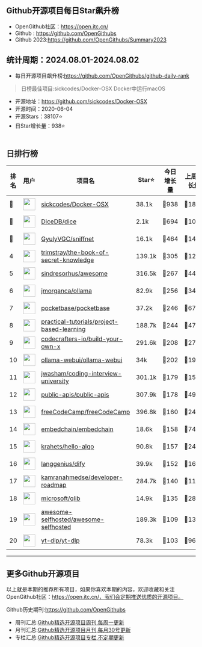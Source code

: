 ## Github开源项目每日Star飙升榜

- OpenGithub社区：https://open.itc.cn/
- Github : https://github.com/OpenGithubs
- Github 2023:https://github.com/OpenGithubs/Summary2023

## 统计周期：2024.08.01-2024.08.02

- 每日开源项目飙升榜:https://github.com/OpenGithubs/github-daily-rank



> 日榜最佳项目:sickcodes/Docker-OSX  Docker中运行macOS

- 开源地址：https://github.com/sickcodes/Docker-OSX
- 开源时间：2020-06-04
- 开源Stars：38107⭐
- 日Star增长量：938⭐

![]()


## 日排行榜

| 排名        |  用户     |  项目名          | Star⭐          | 今日增长量     | 上周增长量      |  开源时间   |
|------------|------------|---------------|---------------- |--------------|----------------|------------|
| 🥇 | <img src="https://avatars.githubusercontent.com/u/65906298?u=7b8ae9f1fb347ca4f74404d0b379b9779fad3419&v=4" alt="" size="32" height="32" width="32" data-view-component="true" class="avatar circle"> | [sickcodes/Docker-OSX](https://github.com/sickcodes/Docker-OSX)| 38.1k  | 🔺938| 🔺1843 | 2020-06-04 |
| 🥈 | <img src="https://avatars.githubusercontent.com/u/112580013?v=4" alt="" size="32" height="32" width="32" data-view-component="true" class="avatar circle"> | [DiceDB/dice](https://github.com/DiceDB/dice)| 2.1k  | 🔺694| 🔺1098 | 2022-09-01 |
| 🥉 | <img src="https://avatars.githubusercontent.com/u/100347457?u=457b7bfcb8a0516311e53da38c1302ae5348ff1f&v=4" alt="" size="32" height="32" width="32" data-view-component="true" class="avatar circle"> | [GyulyVGC/sniffnet](https://github.com/GyulyVGC/sniffnet)| 16.1k  | 🔺464| 🔺1494 | 2022-08-01 |
| 4 | <img src="https://avatars.githubusercontent.com/u/31127917?v=4" alt="" size="32" height="32" width="32" data-view-component="true" class="avatar circle"> | [trimstray/the-book-of-secret-knowledge](https://github.com/trimstray/the-book-of-secret-knowledge)| 139.1k  | 🔺305| 🔺1215 | 2018-06-23 |
| 5 | <img src="https://avatars.githubusercontent.com/u/170270?u=34acd557a042ac478d273a4621570cadb6b0bd89&v=4" alt="" size="32" height="32" width="32" data-view-component="true" class="avatar circle"> | [sindresorhus/awesome](https://github.com/sindresorhus/awesome)| 316.5k  | 🔺267| 🔺4476 | 2014-07-11 |
| 6 | <img src="https://avatars.githubusercontent.com/u/151674099?v=4" alt="" size="32" height="32" width="32" data-view-component="true" class="avatar circle"> | [jmorganca/ollama](https://github.com/jmorganca/ollama)| 82.9k  | 🔺256| 🔺3444 | 2023-06-27 |
| 7 | <img src="https://avatars.githubusercontent.com/u/101000011?v=4" alt="" size="32" height="32" width="32" data-view-component="true" class="avatar circle"> | [pocketbase/pocketbase](https://github.com/pocketbase/pocketbase)| 37.2k  | 🔺246| 🔺679 | 2022-07-05 |
| 8 | <img src="https://avatars.githubusercontent.com/u/89421154?v=4" alt="" size="32" height="32" width="32" data-view-component="true" class="avatar circle"> | [practical-tutorials/project-based-learning](https://github.com/practical-tutorials/project-based-learning)| 188.7k  | 🔺244| 🔺4715 | 2017-04-12 |
| 9 | <img src="https://avatars.githubusercontent.com/u/58904235?v=4" alt="" size="32" height="32" width="32" data-view-component="true" class="avatar circle"> | [codecrafters-io/build-your-own-x](https://github.com/codecrafters-io/build-your-own-x)| 291.6k  | 🔺208| 🔺2760 | 2018-05-09 |
| 10 | <img src="https://avatars.githubusercontent.com/u/158137808?v=4" alt="" size="32" height="32" width="32" data-view-component="true" class="avatar circle"> | [ollama-webui/ollama-webui](https://github.com/ollama-webui/ollama-webui)| 34k  | 🔺202| 🔺1970 | 2023-10-07 |
| 11 | <img src="https://avatars.githubusercontent.com/u/3771963?u=4b348c742192b1963aabbf803a1174d2a4de155a&v=4" alt="" size="32" height="32" width="32" data-view-component="true" class="avatar circle"> | [jwasham/coding-interview-university](https://github.com/jwasham/coding-interview-university)| 301.1k  | 🔺179| 🔺1585 | 2016-06-06 |
| 12 | <img src="https://avatars.githubusercontent.com/u/51121562?v=4" alt="" size="32" height="32" width="32" data-view-component="true" class="avatar circle"> | [public-apis/public-apis](https://github.com/public-apis/public-apis)| 307.9k  | 🔺178| 🔺4985 | 2016-03-21 |
| 13 | <img src="https://avatars.githubusercontent.com/u/9892522?v=4" alt="" size="32" height="32" width="32" data-view-component="true" class="avatar circle"> | [freeCodeCamp/freeCodeCamp](https://github.com/freeCodeCamp/freeCodeCamp)| 396.8k  | 🔺160| 🔺2457 | 2014-12-25 |
| 14 | <img src="https://avatars.githubusercontent.com/u/137054526?v=4" alt="" size="32" height="32" width="32" data-view-component="true" class="avatar circle"> | [embedchain/embedchain](https://github.com/embedchain/embedchain)| 18.6k  | 🔺158| 🔺7422 | 2023-06-20 |
| 15 | <img src="https://avatars.githubusercontent.com/u/26993056?u=12c6a8ef18768abc773c64a56a56c0fd67241ed2&v=4" alt="" size="32" height="32" width="32" data-view-component="true" class="avatar circle"> | [krahets/hello-algo](https://github.com/krahets/hello-algo)| 90.8k  | 🔺157| 🔺2476 | 2022-11-04 |
| 16 | <img src="https://avatars.githubusercontent.com/u/127165244?v=4" alt="" size="32" height="32" width="32" data-view-component="true" class="avatar circle"> | [langgenius/dify](https://github.com/langgenius/dify)| 39.9k  | 🔺152| 🔺1615 | 2023-04-12 |
| 17 | <img src="https://avatars.githubusercontent.com/u/4921183?u=d6ed3573fc67b699e0c3bc2c7e1fb82c98c40dec&v=4" alt="" size="32" height="32" width="32" data-view-component="true" class="avatar circle"> | [kamranahmedse/developer-roadmap](https://github.com/kamranahmedse/developer-roadmap)| 284.7k  | 🔺140| 🔺1187 | 2017-03-15 |
| 18 | <img src="https://avatars.githubusercontent.com/u/6154722?v=4" alt="" size="32" height="32" width="32" data-view-component="true" class="avatar circle"> | [microsoft/qlib](https://github.com/microsoft/qlib)| 14.9k  | 🔺135| 🔺280 | 2020-08-14 |
| 19 | <img src="https://avatars.githubusercontent.com/u/24270415?v=4" alt="" size="32" height="32" width="32" data-view-component="true" class="avatar circle"> | [awesome-selfhosted/awesome-selfhosted](https://github.com/awesome-selfhosted/awesome-selfhosted)| 189.3k  | 🔺109| 🔺1315 | 2015-06-01 |
| 20 | <img src="https://avatars.githubusercontent.com/u/79589310?v=4" alt="" size="32" height="32" width="32" data-view-component="true" class="avatar circle"> | [yt-dlp/yt-dlp](https://github.com/yt-dlp/yt-dlp)| 78.3k  | 🔺103| 🔺968 | 2020-10-26 |

---
## 更多Github开源项目

以上就是本期的推荐所有项目，如果你喜欢本期的内容，欢迎收藏和关注OpenGithub社区：https://open.itc.cn/，我们会定期推送优质的开源项目。

Github历史期刊:https://github.com/OpenGithubs
- 周刊汇总:[Github精选开源项目周刊,每周一更新](https://github.com/OpenGithubs/weekly)
- 月刊汇总:[Github精选开源项目月刊,每月30号更新](https://github.com/OpenGithubs/monthly)
- 专栏汇总:[Github精选开源项目专栏,不定期更新](https://github.com/OpenGithubs/selectedColumn)
